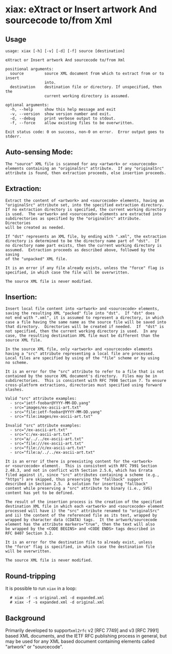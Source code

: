 # xiax: eXtract or Insert artwork And sourcecode to/from Xml
 

## Usage

```
usage: xiax [-h] [-v] [-d] [-f] source [destination]

eXtract or Insert artwork And sourcecode to/from Xml

positional arguments:
  source         source XML document from which to extract from or to insert
                 into.
  destination    destination file or directory. If unspecified, then the
                 current working directory is assumed.

optional arguments:
  -h, --help     show this help message and exit
  -v, --version  show version number and exit.
  -d, --debug    print verbose output to stdout.
  -f, --force    allow existing files to be overwritten.

Exit status code: 0 on success, non-0 on error.  Error output goes to stderr.
```

## Auto-sensing Mode:

    The "source" XML file is scanned for any <artwork> or <sourcecode>
    elements containing an "originalSrc" attribute.  If any "originalSrc" 
    attribute is found, then extraction proceeds, else insertion proceeds.

## Extraction:

    Extract the content of <artwork> and <sourcecode> elements, having an
    "originalSrc" attribute set, into the specified extraction directory.
    If no extraction directory is specified, the current working directory
    is used.  The <artwork> and <sourcecode> elements are extracted into
    subdirectories as specified by the "originalSrc" attribute.  Directories
    will be created as needed.

    If "dst" represents an XML file, by ending with ".xml", the extraction
    directory is determined to be the directory name part of "dst".  If
    no directory name part exists, then the current working directory is
    assumed.  Extraction proceeds as described above, followed by the saving
    of the "unpacked" XML file.

    It is an error if any file already exists, unless the "force" flag is
    specified, in which case the file will be overwritten. 

    The source XML file is never modified.


## Insertion:

    Insert local file content into <artwork> and <sourcecode> elements,
    saving the resulting XML "packed" file into "dst".  If "dst" does
    not end with ".xml", it is assumed to represent a directory, in which
    case a file having the same name as the source file will be saved into
    that directory.  Directories will be created if needed.  If  "dst" is
    not specified, then the current working directory is used.  In any
    case, the resulting destination XML file must be different than the
    source XML file.
    
    In the source XML file, only <artwork> and <sourcecode> elements
    having a "src" attribute representing a local file are processed.
    Local files are specified by using of the "file" scheme or by using
    no scheme.

    It is an error for the "src" attribute to refer to a file that is not
    contained by the source XML document's directory.  Files may be in
    subdirectories.  This is consistent with RFC 7998 Section 7. To ensure
    cross-platform extractions, directories must specified using forward
    slashes.  

    Valid "src" attribute examples:
      - src="ietf-foobar@YYYY-MM-DD.yang"
      - src="images/ex-ascii-art.txt"
      - src="file:ietf-foobar@YYYY-MM-DD.yang"
      - src="file:images/ex-ascii-art.txt"
  
    Invalid "src" attribute examples:
      - src="/ex-ascii-art.txt"
      - src="c:/ex-ascii-art.txt"
      - src="a/../../ex-ascii-art.txt"
      - src="file:///ex-ascii-art.txt"
      - src="file://c/ex-ascii-art.txt"
      - src="file:a/../../ex-ascii-art.txt"

    It is an error if there is preexisting content for the <artwork>
    or <sourcecode> element.  This is consistent with RFC 7991 Section
    2.48.3, and not in conflict with Section 2.5.6, which has Errata
    filed against it, since "src" attributes containing a scheme (e.g.,
    "https") are skipped, thus preserving the "fallback" support
    described in Section 2.5.  A solution for inserting "fallback"
    content while preserving a "src" attribute to binary (i.e., SVG)
    content has yet to be defined.

    The result of the insertion process is the creation of the specified
    destination XML file in which each <artwork> and <sourcecode> element
    processed will have i) the "src" attribute renamed to "originalSrc"
    and ii) the content of the referenced file as its text, wrapped by
    wrapped by character data (CDATA) tags.  It the artwork/sourcecode
    element has the attribute markers="true", then the text will also
    be wrapped by the <CODE BEGINS> and <CODE ENDS> tags described in
    RFC 8407 Section 3.2.

    It is an error for the destination file to already exist, unless
    the "force" flag is specified, in which case the destination file
    will be overwritten. 

    The source XML file is never modified.


## Round-tripping

It is possible to run `xiax` in a loop:

```
  # xiax -f -s original.xml -d expanded.xml
  # xiax -f -s expanded.xml -d original.xml
```

## Background

Primarily developed to support`xml2rfc` v2 [RFC 7749] and v3 [RFC 7991] 
based XML documents, and the IETF RFC publishing process in general, 
but may be used for any XML based document containing elements called 
"artwork" or "sourcecode". 






